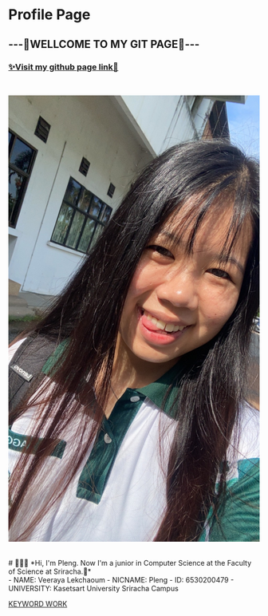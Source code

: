 # Profile Page
## ---💖WELLCOME TO MY GIT PAGE💖---
### [✨Visit my github page link🌸](https://valin4637.github.io/)
<br>

![It's ME!!!!](https://github.com/VaLin4637/VaLin4637.github.io/raw/main/S__16097285.jpg)


<br>
# 💖💖💖
*Hi, I'm Pleng. Now I'm a junior in Computer Science at the Faculty of Science at Sriracha.🍡*
<br>
- NAME: Veeraya Lekchaoum
- NICNAME: Pleng
- ID: 6530200479
- UNIVERSITY: Kasetsart University Sriracha Campus
<br>

[KEYWORD WORK](risk_transference.md)

